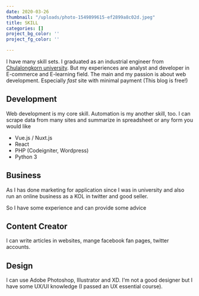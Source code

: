 ```yaml
---
date: 2020-03-26
thumbnail: "/uploads/photo-1549899615-ef2899a8c02d.jpeg"
title: SKILL
categories: []
project_bg_color: ''
project_fg_color: ''

---
```

I have many skill sets. I graduated as an industrial engineer from [Chulalongkorn university](https://www.chula.ac.th/en/). But my experiences are analyst and developer in E-commerce and E-learning field. The main and my passion is about web development. Especially _fast_ site with minimal payment (This blog is free!)

## Development

Web development is my core skill. Automation is my another skill, too. I can scrape data from many sites and summarize in spreadsheet or any form you would like

* Vue.js / Nuxt.js
* React
* PHP (Codeigniter, Wordpress)
* Python 3

## Business

As I has done marketing for application since I was in university and also run an online business as a KOL in twitter and good seller.

So I have some experience and can provide some advice

## Content Creator

I can write articles in websites, mange facebook fan pages, twitter accounts.

## Design

I can use Adobe Photoshop, Illustrator and XD. I'm not a good designer but I have some UX/UI knowledge (I passed an UX essential course). 